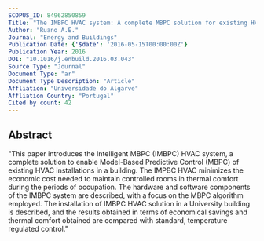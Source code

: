 ```yaml
---
SCOPUS_ID: 84962850859
Title: "The IMBPC HVAC system: A complete MBPC solution for existing HVAC systems"
Author: "Ruano A.E."
Journal: "Energy and Buildings"
Publication Date: {'$date': '2016-05-15T00:00:00Z'}
Publication Year: 2016
DOI: "10.1016/j.enbuild.2016.03.043"
Source Type: "Journal"
Document Type: "ar"
Document Type Description: "Article"
Affliation: "Universidade do Algarve"
Affliation Country: "Portugal"
Cited by count: 42
---
```


## Abstract
"This paper introduces the Intelligent MBPC (IMBPC) HVAC system, a complete solution to enable Model-Based Predictive Control (MBPC) of existing HVAC installations in a building. The IMPBC HVAC minimizes the economic cost needed to maintain controlled rooms in thermal comfort during the periods of occupation. The hardware and software components of the IMBPC system are described, with a focus on the MBPC algorithm employed. The installation of IMBPC HVAC solution in a University building is described, and the results obtained in terms of economical savings and thermal comfort obtained are compared with standard, temperature regulated control."
